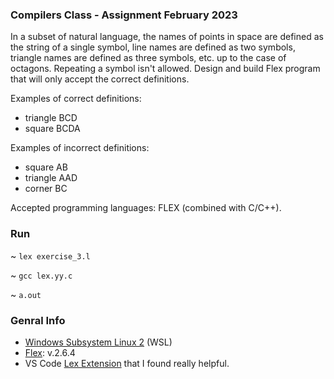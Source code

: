 ### Compilers Class - Assignment February 2023

In a subset of natural language, the names of points in space are defined as the string of a single symbol, line names are defined as two symbols, triangle names are defined as three symbols, etc. up to the case of octagons. Repeating a symbol isn't allowed. Design and build Flex program that will only accept the correct definitions. 

Examples of correct definitions:
* triangle BCD
* square BCDA

Examples of incorrect definitions: 
* square AB
* triangle AAD
* corner BC

Accepted programming languages: FLEX (combined with C/C++).

### Run
 ~ ```lex exercise_3.l```
 
 ~ ```gcc lex.yy.c```
 
 ~ ```a.out```
 
 ### Genral Info
* [Windows Subsystem Linux 2](https://learn.microsoft.com/en-us/windows/wsl/install) (WSL)
* [Flex](https://askubuntu.com/questions/164293/how-to-install-flex): v.2.6.4
* VS Code [Lex Extension](https://marketplace.visualstudio.com/items?itemName=luniclynx.lex) that I found really helpful.
